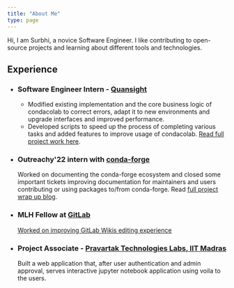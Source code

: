 ```yaml
---
title: "About Me"
type: page
---
```


Hi, I am Surbhi, a novice Software Engineer. I like contributing to open-source projects and learning about different tools and technologies. 


## Experience

- ### **Software Engineer Intern - [Quansight](https://quansight.com/)**

    - Modified existing implementation and the core business logic of condacolab to correct errors, adapt it to new environments and upgrade interfaces and improved performance.
    - Developed scripts to speed up the process of completing various tasks and added features to improve usage of condacolab. [Read full project work here](https://labs.quansight.org/blog/conda-on-colaboratory).

- ### **Outreachy'22 intern with [conda-forge](https://conda-forge.org/)**

    Worked on documenting the conda-forge ecosystem and closed some important tickets improving documentation for maintainers and users contributing or using packages to/from conda-forge. Read [full project wrap up blog](https://conda-forge.org/blog/posts/2022-08-19-outreachy-wrap-up-blog-2022/).

- ### **MLH Fellow at [GitLab](https://gitlab.com/)**

    [Worked on improving GitLab Wikis editing experience](https://gitlab.com/groups/gitlab-org/-/epics/6312)

- ### **Project Associate - [Pravartak Technologies Labs, IIT Madras](https://www.pravartak.org.in/)**

    Built a web application that, after user authentication and admin approval, serves interactive jupyter notebook application using voila to the users.
